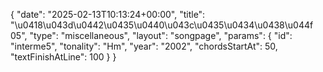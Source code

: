 {
    "date": "2025-02-13T10:13:24+00:00",
    "title": "\u0418\u043d\u0442\u0435\u0440\u043c\u0435\u0434\u0438\u044f 05",
    "type": "miscellaneous",
    "layout": "songpage",
    "params": {
        "id": "interme5",
        "tonality": "Hm",
        "year": "2002",
        "chordsStartAt": 50,
        "textFinishAtLine": 100
    }
}